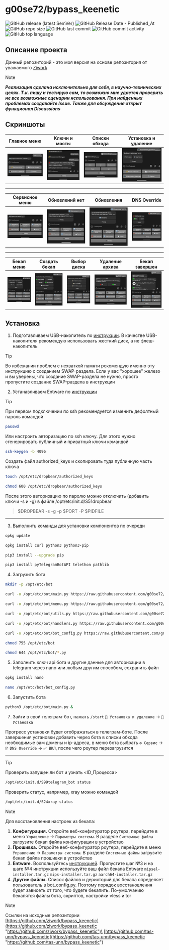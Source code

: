 # g00se72/bypass_keenetic
![GitHub release (latest SemVer)](https://img.shields.io/github/v/release/g00se72/bypass_keenetic)
![GitHub Release Date - Published_At](https://img.shields.io/github/release-date/g00se72/bypass_keenetic)
![GitHub repo size](https://img.shields.io/github/repo-size/g00se72/bypass_keenetic)
![GitHub last commit](https://img.shields.io/github/last-commit/g00se72/bypass_keenetic)
![GitHub commit activity](https://img.shields.io/github/commit-activity/y/g00se72/bypass_keenetic)
![GitHub top language](https://img.shields.io/github/languages/top/g00se72/bypass_keenetic)

## Описание проекта

Данный репозиторий - это моя версия на основе репозитория от уважаемого [Ziwork](https://github.com/ziwork/bypass_keenetic "https://github.com/ziwork/bypass_keenetic")

> [!NOTE]
>   
> ***Реализация сделана исключительно для себя, в научно-технических целях. Т.к. пишу и тестирую сам, то возможно мне удается проверить не все возможные сценарии использования. При найденных проблемах создавайте Issue. Также для обсуждения открыт функционал Discussions***

## Скриншоты
| Главное меню | Ключи и мосты | Списки обхода | Установка и удаление |
|--------------|---------------|---------------|----------------------|
| ![Главное меню](https://raw.githubusercontent.com/g00se72/bypass_keenetic/e6698361cfea854c4eb049accd524c012df2c9a6/screens/MENU_MAIN.png) | ![Ключи и мосты](https://raw.githubusercontent.com/g00se72/bypass_keenetic/e6698361cfea854c4eb049accd524c012df2c9a6/screens/MENU_VLESS.png) | ![Списки обхода](https://raw.githubusercontent.com/g00se72/bypass_keenetic/e6698361cfea854c4eb049accd524c012df2c9a6/screens/MENU_BYPASS_FILES.png) | ![Установка и удаление](https://raw.githubusercontent.com/g00se72/bypass_keenetic/e6698361cfea854c4eb049accd524c012df2c9a6/screens/install_remove_menu.png) |

---

| Сервисное меню | Обновлений нет | Обновления | DNS Override |
|----------------|------------|------------------------|--------------|
| ![Сервисное меню](https://raw.githubusercontent.com/g00se72/bypass_keenetic/e6698361cfea854c4eb049accd524c012df2c9a6/screens/MENU_SERVICE.png) | ![Обновления](https://raw.githubusercontent.com/g00se72/bypass_keenetic/e6698361cfea854c4eb049accd524c012df2c9a6/screens/updates_menu.png) | ![Обновления (состояние)](https://raw.githubusercontent.com/g00se72/bypass_keenetic/e6698361cfea854c4eb049accd524c012df2c9a6/screens/updates_menu(need_update).png) | ![DNS Override](https://raw.githubusercontent.com/g00se72/bypass_keenetic/e6698361cfea854c4eb049accd524c012df2c9a6/screens/dns_override_menu.png) |

---

| Бекап меню | Создать бекап | Выбор диска | Удаление архива | Бекап завершен |
|------------|---------------|-------------|-----------------|----------------|
| ![Бекап меню](https://raw.githubusercontent.com/g00se72/bypass_keenetic/e6698361cfea854c4eb049accd524c012df2c9a6/screens/backup_menu.png) | ![Создать бекап](https://raw.githubusercontent.com/g00se72/bypass_keenetic/e6698361cfea854c4eb049accd524c012df2c9a6/screens/backup_menu(backup_state).png) | ![Выбор диска](https://raw.githubusercontent.com/g00se72/bypass_keenetic/e6698361cfea854c4eb049accd524c012df2c9a6/screens/drive_selection_menu.png) | ![Удаление архива](https://raw.githubusercontent.com/g00se72/bypass_keenetic/e6698361cfea854c4eb049accd524c012df2c9a6/screens/delete_archive_menu.png) | ![Бекап завершен](https://raw.githubusercontent.com/g00se72/bypass_keenetic/e6698361cfea854c4eb049accd524c012df2c9a6/screens/backup_done.png) |

## Установка

1) Подготавливаем USB-накопитель по [инструкции](https://help.keenetic.com/hc/ru/articles/360000184259-%D0%9A%D0%B0%D0%BA-%D0%BF%D0%BE%D0%B4%D0%B3%D0%BE%D1%82%D0%BE%D0%B2%D0%B8%D1%82%D1%8C-USB-%D0%BD%D0%B0%D0%BA%D0%BE%D0%BF%D0%B8%D1%82%D0%B5%D0%BB%D1%8C-%D0%B4%D0%BB%D1%8F-%D0%B8%D1%81%D0%BF%D0%BE%D0%BB%D1%8C%D0%B7%D0%BE%D0%B2%D0%B0%D0%BD%D0%B8%D1%8F-%D0%B2-%D0%BA%D0%B0%D1%87%D0%B5%D1%81%D1%82%D0%B2%D0%B5-%D1%85%D1%80%D0%B0%D0%BD%D0%B8%D0%BB%D0%B8%D1%89%D0%B0-%D0%B8-%D0%BE%D0%B4%D0%BD%D0%BE%D0%B2%D1%80%D0%B5%D0%BC%D0%B5%D0%BD%D0%BD%D0%BE-%D1%80%D0%B0%D1%81%D1%88%D0%B8%D1%80%D0%B5%D0%BD%D0%B8%D1%8F-%D0%BE%D0%B1%D1%8A%D0%B5%D0%BC%D0%B0-%D0%BE%D0%BF%D0%B5%D1%80%D0%B0%D1%82%D0%B8%D0%B2%D0%BD%D0%BE%D0%B9-%D0%BF%D0%B0%D0%BC%D1%8F%D1%82%D0%B8-%D0%B8%D0%BD%D1%82%D0%B5%D1%80%D0%BD%D0%B5%D1%82-%D1%86%D0%B5%D0%BD%D1%82%D1%80%D0%B0). В качестве USB-накопителя рекомендую использовать жесткий диск, а не флеш-накопитель

> [!TIP]
> 
> Во избежании проблем с нехваткой памяти рекомендую именно эту инструкцию с созданием SWAP-раздела. Если у вас "хорошее" железо и вы уверены, что создание SWAP-раздела не нужно, просто пропустите создание SWAP-раздела в инструкции

2) Устанавливаем Entware по [инструкции](https://help.keenetic.com/hc/ru/articles/360021214160-%D0%A3%D1%81%D1%82%D0%B0%D0%BD%D0%BE%D0%B2%D0%BA%D0%B0-%D1%81%D0%B8%D1%81%D1%82%D0%B5%D0%BC%D1%8B-%D0%BF%D0%B0%D0%BA%D0%B5%D1%82%D0%BE%D0%B2-%D1%80%D0%B5%D0%BF%D0%BE%D0%B7%D0%B8%D1%82%D0%BE%D1%80%D0%B8%D1%8F-Entware-%D0%BD%D0%B0-USB-%D0%BD%D0%B0%D0%BA%D0%BE%D0%BF%D0%B8%D1%82%D0%B5%D0%BB%D1%8C)

> [!TIP]
> 
> При первом подключении по ssh рекомендуется изменить дефолтный пароль командой
> ```bash
> passwd
> ```
>
> Или настроить авторизацию по ssh ключу. Для этого нужно сгенерировать публичный и приватный ключи командой
> ```bash
> ssh-keygen -b 4096
> ```
>
> Создать файл authorized_keys и скопировать туда публичную часть ключа
> ```bash
> touch /opt/etc/dropbear/authorized_keys
> ```
> ```bash
> chmod 600 /opt/etc/dropbear/authorized_keys
> ```
>
> После этого авторизацию по паролю можно отключить (добавить ключи -s и -g) в файле /opt/etc/init.d/S51dropbear
> > $DROPBEAR -s -g -p $PORT -P $PIDFILE

---

3) Выполнить команды для установки компонентов по очереди
```bash
opkg update
```
```bash
opkg install curl python3 python3-pip
```
```bash
pip3 install --upgrade pip
```
```bash
pip3 install pyTelegramBotAPI telethon pathlib
```

4) Загрузить бота
```bash
mkdir -p /opt/etc/bot
```
```bash
curl -o /opt/etc/bot/main.py https://raw.githubusercontent.com/g00se72/bypass_keenetic/main/bot3/main.py
```
```bash
curl -o /opt/etc/bot/menu.py https://raw.githubusercontent.com/g00se72/bypass_keenetic/main/bot3/menu.py
```
```bash
curl -o /opt/etc/bot/utils.py https://raw.githubusercontent.com/g00se72/bypass_keenetic/main/bot3/utils.py
```
```bash
curl -o /opt/etc/bot/handlers.py https://raw.githubusercontent.com/g00se72/bypass_keenetic/main/bot3/handlers.py
```
```bash
curl -o /opt/etc/bot/bot_config.py https://raw.githubusercontent.com/g00se72/bypass_keenetic/main/bot3/bot_config.py
```
```bash
chmod 755 /opt/etc/bot
```
```bash
chmod 644 /opt/etc/bot/*.py
```

5) Заполнить ключ api бота и другие данные для авторизации в telegram через nano или любым другим способом, сохранить файл
```bash
opkg install nano
```
```bash
nano /opt/etc/bot/bot_config.py
```

6) Запустить бота
```bash
python3 /opt/etc/bot/main.py &
```

7) Зайти в свой телеграм-бот, нажать `/start`
`📲 Установка и удаление` -> `📲 Установка`

Прогресс установки будет отображаться в телеграм-боте. После завершения установки добавить через бота в списки обхода необходимые вам домены и ip-адреса, в меню бота выбрать `⚙️ Сервис` -> `⁉️ DNS Override` -> `✅ ВКЛ`, после чего роутер перезагрузится

---

> [!TIP]
> 
> Проверить запущен ли бот и узнать <ID_Процесса>
> ```bash
> /opt/etc/init.d/S99telegram_bot status
> ```
> Проверить статус, например, xray можно командой
> ```bash
> /opt/etc/init.d/S24xray status
> ```


>[!NOTE]
>
> Для восстановления настроек из бекапа:
> 1) **Конфигурация.** Откройте веб-конфигуратор роутера, перейдите в меню `Управление` -> `Параметры системы`. В разделе `Системные файлы` загрузите бекап файла конфигурации в устройство
> 2) **Прошивка.** Откройте веб-конфигуратор роутера, перейдите в меню `Управление` -> `Параметры системы`. В разделе `Системные файлы` загрузите бекап файла прошивки в устройство
> 3) **Entware.** Воспользуйтесь [инструкцией](https://help.keenetic.com/hc/ru/articles/360021214160-%D0%A3%D1%81%D1%82%D0%B0%D0%BD%D0%BE%D0%B2%D0%BA%D0%B0-%D1%81%D0%B8%D1%81%D1%82%D0%B5%D0%BC%D1%8B-%D0%BF%D0%B0%D0%BA%D0%B5%D1%82%D0%BE%D0%B2-%D1%80%D0%B5%D0%BF%D0%BE%D0%B7%D0%B8%D1%82%D0%BE%D1%80%D0%B8%D1%8F-Entware-%D0%BD%D0%B0-USB-%D0%BD%D0%B0%D0%BA%D0%BE%D0%BF%D0%B8%D1%82%D0%B5%D0%BB%D1%8C). Пропустите шаг №3 и на шаге №4 инструкции используйте ваш файл бекапа Entware `mipsel-installer.tar.gz` `mips-installer.tar.gz` `aarch64-installer.tar.gz`
> 4) **Другие файлы.** Список файлов и дерикторий для бекапа определяет пользователь в bot_config.py. Поэтому порядок восстановления будет зависеть от того, что будете бекапить. По-умолчанию бекапятся файлы бота, скриптов, настройки vless и tor

>[!NOTE]
>
> Ссылки на исходные репозитории\
>[https://github.com/ziwork/bypass_keenetic](https://github.com/ziwork/bypass_keenetic "https://github.com/ziwork/bypass_keenetic")\
>[https://github.com/tas-unn/bypass_keenetic](https://github.com/tas-unn/bypass_keenetic "https://github.com/tas-unn/bypass_keenetic")
